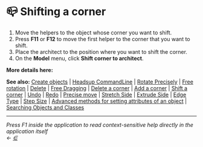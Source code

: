 # 📪 Shifting a corner

1. Move the helpers to the object whose corner you want to shift.
2. Press **F11** or **F12** to move the first helper to the corner that you want to shift.
3. Place the architect to the position where you want to shift the corner.
4. On the **Model** menu, click **Shift corner to architect**.

**More details here:**

**See also:** [Create objects](https://docs.teamtad.com/actcreateobjnew) | [Headsup CommandLine](https://docs.teamtad.com/actshowcommandline) | [Rotate Precisely](https://docs.teamtad.com/action12) | [Free rotation](https://docs.teamtad.com/isrotating) | [Delete](https://docs.teamtad.com/action5) | [Free Dragging](https://docs.teamtad.com/isdraggingobj) | [Delete a corner](https://docs.teamtad.com/action18) | [Add a corner](https://docs.teamtad.com/action19) | [Shift a corner](https://docs.teamtad.com/action17) | [Undo](https://docs.teamtad.com/action15) | [Redo](https://docs.teamtad.com/action16) | [Precise move](https://docs.teamtad.com/action1) | [Stretch Side](https://docs.teamtad.com/action13) | [Extrude Side](https://docs.teamtad.com/action14) | [Edge Type](https://docs.teamtad.com/docurve) | [Step Size](https://docs.teamtad.com/stepsizeview) | [Advanced methods for setting attributes of an object](https://docs.teamtad.com/advanced\_methods\_for\_setting\_attributes\_of\_an\_object) | [Searching Objects and Classes](https://docs.teamtad.com/searchobjclass)

***

_Press F1 inside the application to read context-sensitive help directly in the application itself_\
_←_ [_∈_](https://docs.teamtad.com/shifting\_a\_corner?do=edit)



##
